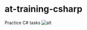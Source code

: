 # at-training-csharp
Practice C# tasks
![alt](https://devblogs.microsoft.com/visualstudio/wp-content/uploads/sites/4/2019/02/net.png)
